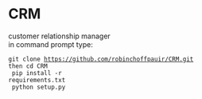 # CRM
customer relationship manager<br>
in command prompt type:<br>

<code>git clone https://github.com/robinchoffpauir/CRM.git</code><br>
<code>then cd CRM</code><br>
<code> pip install -r requirements.txt</code><br>
<code> python setup.py</code>
